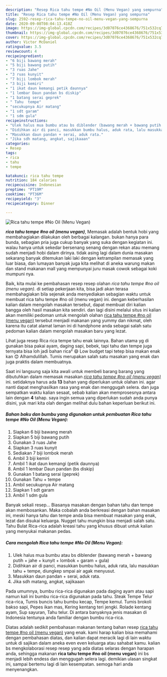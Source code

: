 ```yaml
---
description: "Resep Rica tahu tempe #No Oil (Menu Vegan) yang sempurna"
title: "Resep Rica tahu tempe #No Oil (Menu Vegan) yang sempurna"
slug: 2592-resep-rica-tahu-tempe-no-oil-menu-vegan-yang-sempurna
date: 2020-09-08T08:04:13.418Z
image: https://img-global.cpcdn.com/recipes/3d07076ce4368676/751x532cq70/rica-tahu-tempe-no-oil-menu-vegan-foto-resep-utama.jpg
thumbnail: https://img-global.cpcdn.com/recipes/3d07076ce4368676/751x532cq70/rica-tahu-tempe-no-oil-menu-vegan-foto-resep-utama.jpg
cover: https://img-global.cpcdn.com/recipes/3d07076ce4368676/751x532cq70/rica-tahu-tempe-no-oil-menu-vegan-foto-resep-utama.jpg
author: Victor McDaniel
ratingvalue: 3.5
reviewcount: 4
recipeingredient:
- "6 biji bawang merah"
- "5 biji bawang putih"
- "3 ruas Jahe"
- "3 ruas kunyit"
- "7 biji lombok merah"
- "3 biji kemiri"
- "1 ikat daun kemangi petik daunnya"
- "1 lembar Daun pandan bs diskip"
- "1 batang serai geprek"
- " Tahu  tempe"
- "secukupnya Air matang"
- "1 sdt garam"
- "1 sdm gula"
recipeinstructions:
- "Ulek halus mua bumbu atau bs diblender (bawang merah + bawang putih + jahe + kunyit + lombok + garam + gula)"
- "Didihkan air di panci, masukkan bumbu halus, aduk rata, lalu masukkan tahu + tempe, diungkep smpai air agak menyusut."
- "Masukkan daun pandan + serai, aduk rata."
- "Jika sdh matang, angkat, sajikaaan"
categories:
- Resep
tags:
- rica
- tahu
- tempe

katakunci: rica tahu tempe 
nutrition: 184 calories
recipecuisine: Indonesian
preptime: "PT19M"
cooktime: "PT36M"
recipeyield: "3"
recipecategory: Dinner

---
```



![Rica tahu tempe #No Oil (Menu Vegan)](https://img-global.cpcdn.com/recipes/3d07076ce4368676/751x532cq70/rica-tahu-tempe-no-oil-menu-vegan-foto-resep-utama.jpg)

<b><i>rica tahu tempe #no oil (menu vegan)</i></b>, Memasak adalah bentuk hobi yang membahagiakan dilakukan oleh berbagai kalangan. bukan hanya para bunda, sebagian pria juga cukup banyak yang suka dengan kegiatan ini. walau hanya untuk sekedar bersenang senang dengan rekan atau memang sudah menjadi hobi dalam dirinya. tidak asing lagi dalam dunia masakan sekarang banyak ditemukan laki laki dengan ketrampilan memasak yang luar biasa, dan lumayan banyak juga kita melihat di aneka warung makan dan stand makanan mall yang mempunyai juru masak cowok sebagai koki mumpuni nya.

Baik, kita mulai ke pembahasan resep resep olahan <i>rica tahu tempe #no oil (menu vegan)</i>. di setiap pekerjaan kita, bisa jadi akan terasa membahagiakan bila sejenak anda menyediakan sebagian waktu untuk membuat rica tahu tempe #no oil (menu vegan) ini. dengan keberhasilan kalian dalam mengolah masakan tersebut, dapat membuat diri kalian bangga oleh hasil masakan kita sendiri. dan lagi disini melalui situs ini kalian akan memiliki pedoman untuk mengolah olahan <u>rica tahu tempe #no oil (menu vegan)</u> tersebut menjadi makanan yang yummy dan nikmat, oleh karena itu catat alamat laman ini di handphone anda sebagai salah satu pedoman kalian dalam mengolah masakan baru yang lezat.

Lihat juga resep Rica rica tempe tahu enak lainnya. Bahan utama yg di gunakan bisa pakai ayam, daging sapi, bebek, tapi tahu dan tempe juga ternyata bisa loh jadi bahan rica² 😄 Low budget tapi tetep bisa makan enak kan 😊 Alhamdulillah. Tumis merupakan salah satu masakan yang enak dan juga praktis dalam membuatnya.


Saat ini langsung saja kita awali untuk membeli barang barang yang dibutuhkan dalam memasak masakan <u><i>rica tahu tempe #no oil (menu vegan)</i></u> ini. setidaknya harus ada <b>13</b> bahan yang diperlukan untuk olahan ini. agar nanti dapat menghasilkan rasa yang enak dan menggugah selera. dan juga sempatkan waktu kalian sesaat, sebab kalian akan memprosesnya antara lain dengan <b>4</b> tahap. saya ingin semua yang diperlukan sudah anda punya disini, yuk mari kita olah dengan melihat dulu bahan keperluan berikut ini.

<!--inarticleads1-->

##### Bahan baku dan bumbu yang digunakan untuk pembuatan Rica tahu tempe #No Oil (Menu Vegan):

1. Siapkan 6 biji bawang merah
1. Siapkan 5 biji bawang putih
1. Gunakan 3 ruas Jahe
1. Siapkan 3 ruas kunyit
1. Sediakan 7 biji lombok merah
1. Ambil 3 biji kemiri
1. Ambil 1 ikat daun kemangi (petik daunnya)
1. Ambil 1 lembar Daun pandan (bs diskip)
1. Gunakan 1 batang serai (geprek)
1. Gunakan  Tahu + tempe
1. Ambil secukupnya Air matang
1. Siapkan 1 sdt garam
1. Ambil 1 sdm gula


Banyak sekali resep… Biasanya masakan dengan bahan tahu dan tempe akan membosankan. Maka cobalah anda berkreasi dengan bahan masakan ini, meski hanya tahu dan tempe anda bisa membuat masakan yang enak, lezat dan disukai keluarga. Nugget tahu mungkin bisa menjadi salah satu. Tahu Bulat Rica-rica adalah kreasi tahu yang khusus dibuat untuk kalian yang menyukai makanan pedas. 

<!--inarticleads2-->

##### Cara mengolah Rica tahu tempe #No Oil (Menu Vegan):

1. Ulek halus mua bumbu atau bs diblender (bawang merah + bawang putih + jahe + kunyit + lombok + garam + gula)
1. Didihkan air di panci, masukkan bumbu halus, aduk rata, lalu masukkan tahu + tempe, diungkep smpai air agak menyusut.
1. Masukkan daun pandan + serai, aduk rata.
1. Jika sdh matang, angkat, sajikaaan


Pada umumnya, bumbu rica-rica digunakan pada daging ayam atau sapi namun kali ini bumbu rica-rica digunakan pada tahu. Steak Tempe Telur rica-rica, Tumis buncis tahu bumbu kecap, Tempe kemul. Tumis brokoli bakso sapi, Pepes ikan mas, Kering kentang teri jengki. Rolade kentang ayam, Sup sayuran, Tahu telur. Di antara banyaknya jenis masakan di Indonesia tentunya anda familiar dengan bumbu rica-rica. 

Diatas adalah sedikit pembahasan makanan tentang bahan resep <u>rica tahu tempe #no oil (menu vegan)</u> yang enak. kami harap kalian bisa memahami dengan pembahasan diatas, dan kalian dapat meracik lagi di lain waktu untuk di sajikan dalam aneka even even keluarga atau sahabat kamu. kalian bs mengkolaborasi resep resep yang ada diatas selaras dengan harapan anda, sehingga makanan <b>rica tahu tempe #no oil (menu vegan)</b> ini bs menjadi lebih endess dan menggugah selera lagi. demikian ulasan singkat ini, sampai bertemu lagi di lain kesempatan. semoga hari anda menyenangkan.

